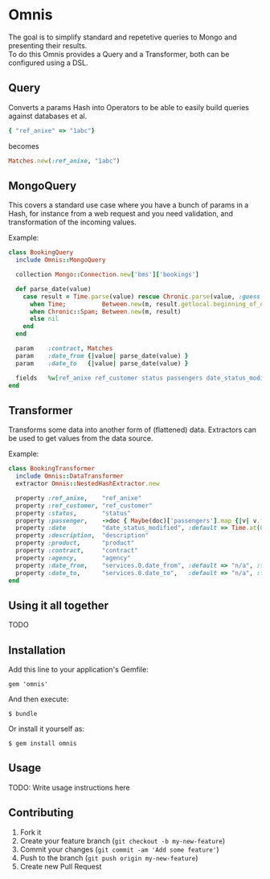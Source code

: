 # Omnis
The goal is to simplify standard and repetetive queries to Mongo and presenting their results.  
To do this Omnis provides a Query and a Transformer, both can be configured using a DSL.

## Query
Converts a params Hash into Operators to be able to easily build queries against databases et al.

```ruby
{ "ref_anixe" => "1abc"}
```
becomes
```ruby
Matches.new(:ref_anixe, "1abc")
```

## MongoQuery
This covers a standard use case where you have a bunch of params in a Hash, for instance from a web request and you need validation, and transformation of the incoming values.

Example:
```ruby
class BookingQuery
  include Omnis::MongoQuery

  collection Mongo::Connection.new['bms']['bookings']

  def parse_date(value)
    case result = Time.parse(value) rescue Chronic.parse(value, :guess => false)
      when Time;          Between.new(m, result.getlocal.beginning_of_day..result.getlocal.end_of_day)
      when Chronic::Span; Between.new(m, result)
      else nil
    end
  end

  param    :contract, Matches
  param    :date_from {|value| parse_date(value) }
  param    :date_to   {|value| parse_date(value) }

  fields   %w[ref_anixe ref_customer status passengers date_status_modified date_from date_to description product contract agency services]
end
```

## Transformer
Transforms some data into another form of (flattened) data. Extractors can be used to get values from the data source.

Example:
```ruby
class BookingTransformer
  include Omnis::DataTransformer
  extractor Omnis::NestedHashExtractor.new

  property :ref_anixe,    "ref_anixe"
  property :ref_customer, "ref_customer"
  property :status,       "status"
  property :passenger,    ->doc { Maybe(doc)['passengers'].map {|v| v.first.values.slice(1..2).join(' ') }.or('Unknown').fetch.to_s }
  property :date          "date_status_modified", :default => Time.at(0), :format => ->v { v.to_s(:date) }
  property :description,  "description"
  property :product,      "product"
  property :contract,     "contract"
  property :agency,       "agency"
  property :date_from,    "services.0.date_from", :default => "n/a", :format => ->v { v.to_s(:date) }
  property :date_to,      "services.0.date_to",   :default => "n/a", :format => ->v { v.to_s(:date) }
end
```

## Using it all together
TODO

## Installation

Add this line to your application's Gemfile:

    gem 'omnis'

And then execute:

    $ bundle

Or install it yourself as:

    $ gem install omnis

## Usage

TODO: Write usage instructions here

## Contributing

1. Fork it
2. Create your feature branch (`git checkout -b my-new-feature`)
3. Commit your changes (`git commit -am 'Add some feature'`)
4. Push to the branch (`git push origin my-new-feature`)
5. Create new Pull Request
